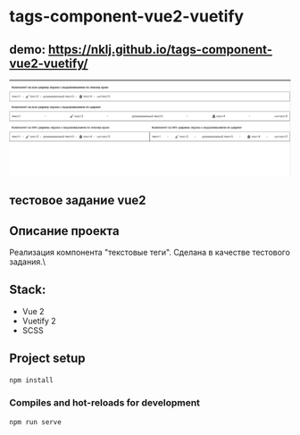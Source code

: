 # tags-component-vue2-vuetify

## demo: https://nklj.github.io/tags-component-vue2-vuetify/

[![Иллюстрация к проекту](images/TextTags-screenshot.png)](https://nklj.github.io/tags-component-vue2-vuetify/)


## тестовое задание vue2

## Описание проекта

Реализация компонента "текстовые теги". Сделана в качестве тестового задания.\

## Stack:
- Vue 2
- Vuetify 2
- SCSS

## Project setup
```
npm install
```

### Compiles and hot-reloads for development
```
npm run serve
```


